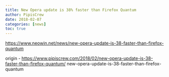 ```yaml
---
title: New Opera update is 38% faster than Firefox Quantum
author: PipisCrew
date: 2018-02-07
categories: [news]
toc: true
---
```


https://www.neowin.net/news/new-opera-update-is-38-faster-than-firefox-quantum

origin - https://www.pipiscrew.com/2018/02/new-opera-update-is-38-faster-than-firefox-quantum/ new-opera-update-is-38-faster-than-firefox-quantum